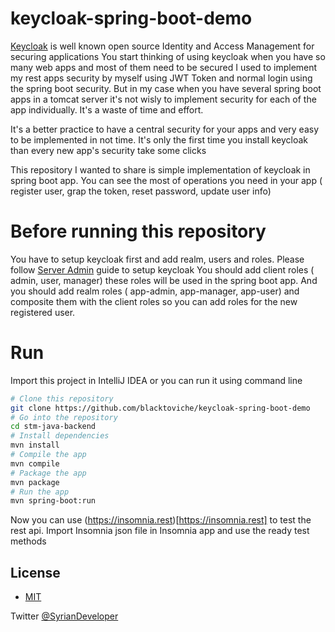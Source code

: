# keycloak-spring-boot-demo

[Keycloak](https://www.keycloak.org) is well known open source Identity and Access Management for securing applications
You start thinking of using keycloak when you have so many web apps and most of them need to be secured
I used to implement my rest apps security by myself using JWT Token and normal login using the spring boot security.
But in my case when you have several spring boot apps in a tomcat server it's not wisly to implement security for each of the app individually.
 It's a waste of time and effort.
 
 It's a better practice to have a central security for your apps and very easy to be implemented in not time.
 It's only the first time you install keycloak than every new app's security take some clicks
 
 This repository I wanted to share is simple implementation of keycloak in spring boot app.
 You can see the most of operations you need in your app ( register user, grap the token, reset password, update user info)
 
 # Before running this repository
 
 You have to setup keycloak first and add realm, users and roles.
 Please follow [Server Admin](https://www.keycloak.org/docs/latest/server_admin/) guide to setup keycloak
 You should add client roles ( admin, user, manager) these roles will be used in the spring boot app.
 And you should add realm roles ( app-admin, app-manager, app-user) and composite them with the client roles so you can add roles for the new registered user.
 
 
 # Run
 Import this project in IntelliJ IDEA or you can run it using command line
 
```bash
# Clone this repository
git clone https://github.com/blacktoviche/keycloak-spring-boot-demo
# Go into the repository
cd stm-java-backend
# Install dependencies
mvn install
# Compile the app
mvn compile
# Package the app
mvn package
# Run the app
mvn spring-boot:run
``` 

Now you can use (https://insomnia.rest)[https://insomnia.rest] to test the rest api.
Import Insomnia json file in Insomnia app and use the ready test methods

## License
- [MIT](LICENSE)

Twitter [@SyrianDeveloper](https://www.twitter.com/SyrianDeveloper)